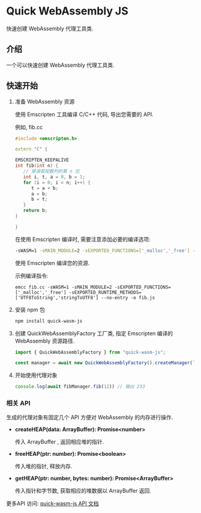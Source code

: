# Quick WebAssembly JS

快速创建 WebAssembly 代理工具类. 

## 介绍

一个可以快速创建 WebAssembly 代理工具类. 

## 快速开始

1. 准备 WebAssembly 资源

   使用 Emscripten 工具编译 C/C++ 代码, 导出您需要的 API. 

   例如, fib.cc
   ```Cpp
   #include <emscripten.h>

   extern "C" {

   EMSCRIPTEN_KEEPALIVE
   int fib(int n) {
      // 斐波那契数列的第 n 位
      int i, t, a = 0, b = 1;
      for (i = 0; i < n; i++) {
         t = a + b;
         a = b;
         b = t;
      }
      return b;
   }

   }
   ```
   
   在使用 Emscripten 编译时, 需要注意添加必要的编译选项:

   ```bash
   -sWASM=1 -sMAIN_MODULE=2 -sEXPORTED_FUNCTIONS=['_malloc','_free'] -sEXPORTED_RUNTIME_METHODS=['UTF8ToString','stringToUTF8'] --no-entry
   ```

   使用 Emscripten 编译您的资源. 
   
   示例编译指令:
   ```
   emcc fib.cc -sWASM=1 -sMAIN_MODULE=2 -sEXPORTED_FUNCTIONS=['_malloc','_free'] -sEXPORTED_RUNTIME_METHODS=['UTF8ToString','stringToUTF8'] --no-entry -o fib.js
   ```


2. 安装 npm 包

   ```bash
   npm install quick-wasm-js
   ```

3. 创建 QuickWebAssemblyFactory 工厂类, 指定 Emscripten 编译的 WebAssembly 资源路径.
   ```js
   import { QuickWebAssemblyFactory } from "quick-wasm-js";

   const manager = await new QuickWebAssemblyFactory().createManager(`fib.js`, `fib.wasm`);
   ```

4. 开始使用代理对象
   ```js
   console.log(await fibManager.fib(12)) // 输出 233
   ```

### 相关 API

生成的代理对象有固定几个 API 方便对 WebAssembly 的内存进行操作.

- **createHEAP(data: ArrayBuffer): Promise\<number\>**

   传入 ArrayBuffer , 返回相应堆的指针.


- **freeHEAP(ptr: number): Promise\<boolean\>**

   传入堆的指针, 释放内存.

- **getHEAP(ptr: number, bytes: number): Promise\<ArrayBuffer>**
   
   传入指针和字节数, 获取相应的堆数据以 ArrayBuffer 返回.

更多API 访问: [quick-wasm-js API 文档](modules.html)